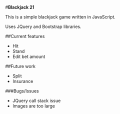 #**Blackjack 21**

This is a simple blackjack game written in JavaScript.

Uses JQuery and Bootstrap libraries. 

##Current features
* Hit
* Stand
* Edit bet amount

##Future work
* Split
* Insurance

###Bugs/Issues
* JQuery call stack issue
* Images are too large